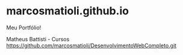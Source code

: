 # marcosmatioli.github.io
Meu Portfólio!

Matheus Battisti - Cursos
https://github.com/marcosmatioli/DesenvolvimentoWebCompleto.git